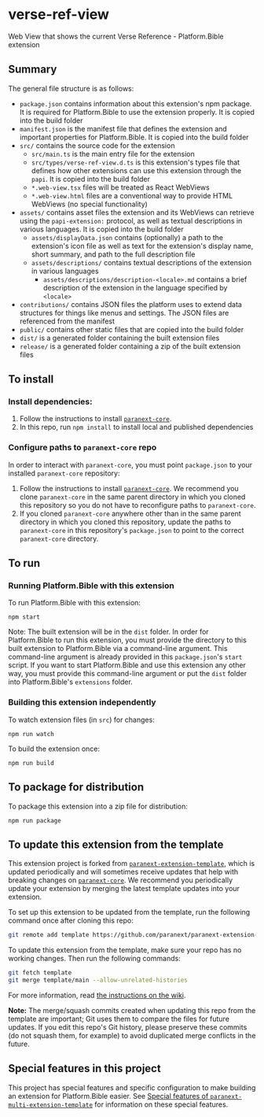 # verse-ref-view

Web View that shows the current Verse Reference - Platform.Bible extension

<!-- Opening comment tag for Template Info Section. Ignore this for now. More info in [Hide Template Info](#hide-template-info).

## Template Info

This is a webpack project template pre-configured to build a Platform.Bible extension. It contains the bare minimum of what an extension needs. Note that the `*.web-view.*` files and the `public/assets` folder mentioned in [Summary](#summary) are not present in this template. For inspiration on what these could look like, refer to any extension that is built using this template. An example would be the [Text Collection extension](https://github.com/paranext/paranext-extension-text-collection).

There is also [a template pre-configured to build an arbitrary number of Platform.Bible extensions in one repo](https://github.com/paranext/paranext-multi-extension-template).

### Customize extension details

Follow these instructions to customize the template to be your own Platform.Bible extension. This section is a more compact version of the [`Your first extension` guide](https://github.com/paranext/paranext-extension-template/wiki/Your-First-Extension).

#### Install and hook up to the template

Note: please skip this section and continue with [Replace placeholders](#replace-placeholders) if you are following these instructions as part of [creating an extension within `paranext-multi-extension-template`](https://github.com/paranext/paranext-multi-extension-template#to-create-a-new-extension-in-this-repo).

To make the process of customizing from the template as smooth as possible, we recommend you do the following before anything else:

- [Install and set up this repo](#to-install)
- [Update this extension from the template](#to-update-this-extension-from-the-template)

#### Replace placeholders

- At the top of this `README.md`:

  - Replace the first line `# paranext-extension-template` with `# your-extension-name`
  - Below the first line, replace the extension description with your own description
  - In the [Summary](#summary) section, replace `src/types/paranext-extension-template.d.ts` with `src/types/<your_extension_name>.d.ts`

- In `manifest.json`:

  - Replace `paranext-extension-template` with `your-extension-name` (2 occurrences)
  - Update ownership information and other relevant fields as desired

- In `package.json`:

  - Replace `paranext-extension-template` with `your-extension-name` (2 occurrences)
  - Update ownership information and other relevant fields as desired

- In `assets/displayData.json`:

  - If your extension has an icon, update the `icon` value to point towards the icon file (for example: `assets/icon.svg`)
  - Update the `moreInfoUrl` field to web URL to a page where users can find out more information about you / your organization / your extension.
  - Update the `supportUrl` field to web URL to a support page where users can request help and report issues with your extension.
  - Update the `en` entry of `localizedDisplayInfo` so that:

    - `displayName` contains a human-readable name for your extension (i.e. `Your Extension Name`).
    - `shortSummary` contains a short, few sentence summary of what your extension does.
    - `description` points to a Markdown (`.md`) file containing the full description of your extension (similar to what you would put in a `README`).

  - If your extension supports multiple languages, add another entry to `localizedDisplayInfo` by copying and pasting the `en` entry, changing `en` to the [BCP 47 language tag](https://en.wikipedia.org/wiki/IETF_language_tag) of the language you want to support, and translating the `displayName`, `shortSummary`, and `description` fields appropriately. We recommend naming your description files `description-<language tag>.md`.

- In `LICENSE`:

  - Adjust as desired (feel free to choose a different license)
  - If you choose to stay with the current license, update the copyright statement

- Rename `src/types/paranext-extension-template.d.ts` to `src/types/<your_extension_name>.d.ts`

  - In this renamed file, replace `paranext-extension-template` with `your-extension-name`

- In `src/main.ts`, replace `Extension template` with `Your Extension Name` (2 occurrences)

#### Customize the extension manifest and package information

The `manifest.json` and `package.json` files contain information specific to your extension. Add your extension's details in these two files as needed. See more information on the `manifest.json` and `package.json` files in [Extension Anatomy](https://github.com/paranext/paranext-extension-template/wiki/Extension-Anatomy#extension-manifest).

#### Hide Template Info

Once finished customizing this template to be your own, you can uncomment the [HTML comment tag](https://www.w3schools.com/html/html_comments.asp) above the [Template Info](#template-info) section to hide this template-related info in this readme. You can do this by clicking on the line and doing CTRL + / in VS Code. You can also do this manually by removing the first opening '&lt;!--' and the only closing '--&gt;' on the line. Leaving this info commented in your readme will hide it in your readme while avoiding merge conflicts if you decide to [update this extension from the template](#to-update-this-extension-from-the-template) in the future. If you never want to update this extension from the template, you can remove the [Template Info](#template-info) section and sub-sections of this readme.

Note: if you [update this extension from the template](#to-update-this-extension-from-the-template), there may be important changes in this section like additional customizations you must make to this extension. Please keep an eye out for readme changes when updating from the template.

<!-- Closing comment tag for Template Info Section -->

## Summary

The general file structure is as follows:

- `package.json` contains information about this extension's npm package. It is required for Platform.Bible to use the extension properly. It is copied into the build folder
- `manifest.json` is the manifest file that defines the extension and important properties for Platform.Bible. It is copied into the build folder
- `src/` contains the source code for the extension
  - `src/main.ts` is the main entry file for the extension
  - `src/types/verse-ref-view.d.ts` is this extension's types file that defines how other extensions can use this extension through the `papi`. It is copied into the build folder
  - `*.web-view.tsx` files will be treated as React WebViews
  - `*.web-view.html` files are a conventional way to provide HTML WebViews (no special functionality)
- `assets/` contains asset files the extension and its WebViews can retrieve using the `papi-extension:` protocol, as well as textual descriptions in various languages. It is copied into the build folder
  - `assets/displayData.json` contains (optionally) a path to the extension's icon file as well as text for the extension's display name, short summary, and path to the full description file
  - `assets/descriptions/` contains textual descriptions of the extension in various languages
    - `assets/descriptions/description-<locale>.md` contains a brief description of the extension in the language specified by `<locale>`
- `contributions/` contains JSON files the platform uses to extend data structures for things like menus and settings. The JSON files are referenced from the manifest
- `public/` contains other static files that are copied into the build folder
- `dist/` is a generated folder containing the built extension files
- `release/` is a generated folder containing a zip of the built extension files

## To install

### Install dependencies:

1. Follow the instructions to install [`paranext-core`](https://github.com/paranext/paranext-core#developer-install).
2. In this repo, run `npm install` to install local and published dependencies

### Configure paths to `paranext-core` repo

In order to interact with `paranext-core`, you must point `package.json` to your installed `paranext-core` repository:

1. Follow the instructions to install [`paranext-core`](https://github.com/paranext/paranext-core#developer-install). We recommend you clone `paranext-core` in the same parent directory in which you cloned this repository so you do not have to reconfigure paths to `paranext-core`.
2. If you cloned `paranext-core` anywhere other than in the same parent directory in which you cloned this repository, update the paths to `paranext-core` in this repository's `package.json` to point to the correct `paranext-core` directory.

## To run

### Running Platform.Bible with this extension

To run Platform.Bible with this extension:

`npm start`

Note: The built extension will be in the `dist` folder. In order for Platform.Bible to run this extension, you must provide the directory to this built extension to Platform.Bible via a command-line argument. This command-line argument is already provided in this `package.json`'s `start` script. If you want to start Platform.Bible and use this extension any other way, you must provide this command-line argument or put the `dist` folder into Platform.Bible's `extensions` folder.

### Building this extension independently

To watch extension files (in `src`) for changes:

`npm run watch`

To build the extension once:

`npm run build`

## To package for distribution

To package this extension into a zip file for distribution:

`npm run package`

## To update this extension from the template

This extension project is forked from [`paranext-extension-template`](https://github.com/paranext/paranext-extension-template), which is updated periodically and will sometimes receive updates that help with breaking changes on [`paranext-core`](https://github.com/paranext/paranext-core). We recommend you periodically update your extension by merging the latest template updates into your extension.

To set up this extension to be updated from the template, run the following command once after cloning this repo:

```bash
git remote add template https://github.com/paranext/paranext-extension-template
```

To update this extension from the template, make sure your repo has no working changes. Then run the following commands:

```bash
git fetch template
git merge template/main --allow-unrelated-histories
```

For more information, read [the instructions on the wiki](https://github.com/paranext/paranext-extension-template/wiki/Merging-Template-Changes-into-Your-Extension).

**Note:** The merge/squash commits created when updating this repo from the template are important; Git uses them to compare the files for future updates. If you edit this repo's Git history, please preserve these commits (do not squash them, for example) to avoid duplicated merge conflicts in the future.

## Special features in this project

This project has special features and specific configuration to make building an extension for Platform.Bible easier. See [Special features of `paranext-multi-extension-template`](https://github.com/paranext/paranext-multi-extension-template#special-features-of-the-template) for information on these special features.
